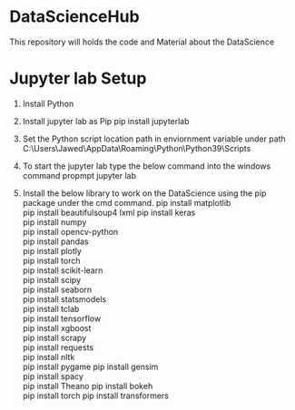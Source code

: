 # DataScienceHub
This repository will holds the code and Material about the DataScience

# Jupyter lab Setup
1. Install Python
2. Install jupyter lab as Pip
pip install jupyterlab
3. Set the Python script location path in enviornment variable under path
C:\Users\Jawed\AppData\Roaming\Python\Python39\Scripts

4. To start the jupyter lab type the below command into the windows command propmpt
jupyter lab

5. Install the below library to work on the DataScience using the pip package under the cmd command.
pip install matplotlib			
pip install beautifulsoup4 lxml 
pip install keras               
pip install numpy               
pip install opencv-python       
pip install pandas              
pip install plotly              
pip install torch               
pip install scikit-learn        
pip install scipy               
pip install seaborn             
pip install statsmodels         
pip install tclab               
pip install tensorflow          
pip install xgboost             
pip install scrapy              
pip install requests            
pip install nltk                
pip install pygame
pip install gensim				
pip install spacy				
pip install Theano
pip install bokeh				
pip install torch
pip install transformers

